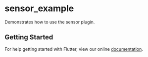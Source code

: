 # sensor_example

Demonstrates how to use the sensor plugin.

## Getting Started

For help getting started with Flutter, view our online
[documentation](http://flutter.io/).
